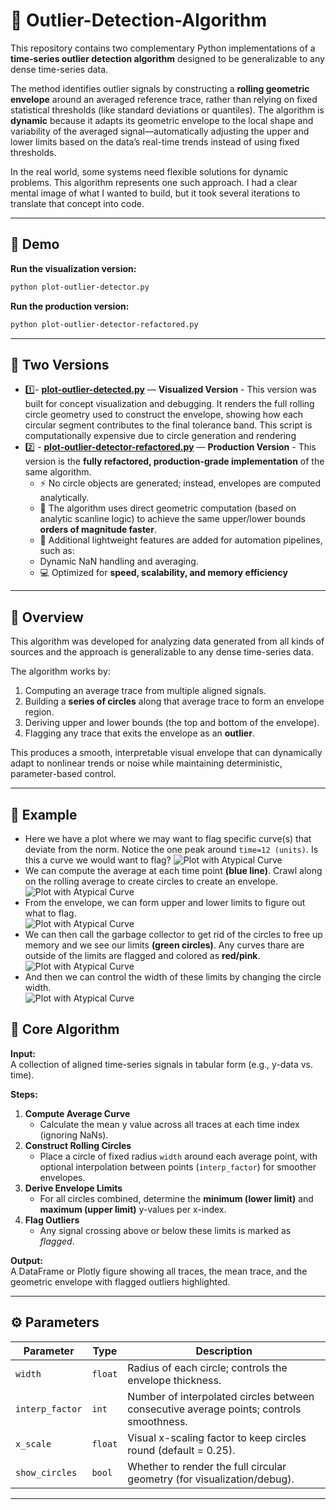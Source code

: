 # 🧠 Outlier-Detection-Algorithm
This repository contains two complementary Python implementations of a **time-series outlier detection algorithm** designed to be generalizable to any dense time-series data.

The method identifies outlier signals by constructing a **rolling geometric envelope** around an averaged reference trace, rather than relying on fixed statistical thresholds (like standard deviations or quantiles). The algorithm is **dynamic** because it adapts its geometric envelope to the local shape and variability of the averaged signal—automatically adjusting the upper and lower limits based on the data’s real-time trends instead of using fixed thresholds.

In the real world, some systems need flexible solutions for dynamic problems. This algorithm represents one such approach. I had a clear mental image of what I wanted to build, but it took several iterations to translate that concept into code.

---


## 🎥 Demo  
**Run the visualization version:**
```bash
python plot-outlier-detector.py
```
**Run the production version:**
```bash
python plot-outlier-detector-refactored.py
```


---

## 🚦 Two Versions
- 1️⃣- [**plot-outlier-detected.py**](https://github.com/david125tran/Outlier-Detection-Algorithm/blob/main/plot-outlier-detector.py) — **Visualized Version** - This version was built for concept visualization and debugging.
It renders the full rolling circle geometry used to construct the envelope, showing how each circular segment contributes to the final tolerance band.  This script is computationally expensive due to circle generation and rendering
- 2️⃣ - [**plot-outlier-detector-refactored.py**](https://github.com/david125tran/Outlier-Detection-Algorithm/blob/main/plot-outlier-detector-refactored.py) — **Production Version** - This version is the **fully refactored, production-grade implementation** of the same algorithm.
    - ⚡ No circle objects are generated; instead, envelopes are computed analytically.
    - 🧮 The algorithm uses direct geometric computation (based on analytic scanline logic) to achieve the same upper/lower bounds **orders of magnitude faster**.
    - 🧠 Additional lightweight features are added for automation pipelines, such as:
    - Dynamic NaN handling and averaging.
    - 💻 Optimized for **speed, scalability, and memory efficiency**
    
---

## 🚀 Overview
This algorithm was developed for analyzing data generated from all kinds of sources and the approach is generalizable to any dense time-series data.  

The algorithm works by:
1. Computing an average trace from multiple aligned signals.
2. Building a **series of circles** along that average trace to form an envelope region.
3. Deriving upper and lower bounds (the top and bottom of the envelope).
4. Flagging any trace that exits the envelope as an **outlier**.

This produces a smooth, interpretable visual envelope that can dynamically adapt to nonlinear trends or noise while maintaining deterministic, parameter-based control.

---
## 🧮 Example
- Here we have a plot where we may want to flag specific curve(s) that deviate from the norm.  Notice the one peak around `time=12 (units)`.  Is this a curve we would want to flag?
![Plot with Atypical Curve](https://github.com/david125tran/Outlier-Detection-Algorithm/blob/main/Images/1.png?raw=true)
- We can compute the average at each time point **(blue line)**.  Crawl along on the rolling average to create circles to create an envelope.  
![Plot with Atypical Curve](https://github.com/david125tran/Outlier-Detection-Algorithm/blob/main/Images/2.png?raw=true)
- From the envelope, we can form upper and lower limits to figure out what to flag.  
![Plot with Atypical Curve](https://github.com/david125tran/Outlier-Detection-Algorithm/blob/main/Images/3.png?raw=true)
- We can then call the garbage collector to get rid of the circles to free up memory and we see our limits **(green circles)**.  Any curves thare are outside of the limits are flagged and colored as **red/pink**.  
![Plot with Atypical Curve](https://github.com/david125tran/Outlier-Detection-Algorithm/blob/main/Images/4.png?raw=true)
- And then we can control the width of these limits by changing the circle width.  
![Plot with Atypical Curve](https://github.com/david125tran/Outlier-Detection-Algorithm/blob/main/Images/5.png?raw=true)




## 🧩 Core Algorithm

**Input:**  
A collection of aligned time-series signals in tabular form (e.g., y-data vs. time).

**Steps:**
1. **Compute Average Curve**  
   - Calculate the mean y value across all traces at each time index (ignoring NaNs).  
2. **Construct Rolling Circles**  
   - Place a circle of fixed radius `width` around each average point, with optional interpolation between points (`interp_factor`) for smoother envelopes.  
3. **Derive Envelope Limits**  
   - For all circles combined, determine the **minimum (lower limit)** and **maximum (upper limit)** y-values per x-index.  
4. **Flag Outliers**  
   - Any signal crossing above or below these limits is marked as *flagged*.

**Output:**  
A DataFrame or Plotly figure showing all traces, the mean trace, and the geometric envelope with flagged outliers highlighted.

---

## ⚙️ Parameters

| Parameter | Type | Description |
|------------|------|-------------|
| `width` | `float` | Radius of each circle; controls the envelope thickness. |
| `interp_factor` | `int` | Number of interpolated circles between consecutive average points; controls smoothness. |
| `x_scale` | `float` | Visual x-scaling factor to keep circles round (default = 0.25). |
| `show_circles` | `bool` | Whether to render the full circular geometry (for visualization/debug). |

---
